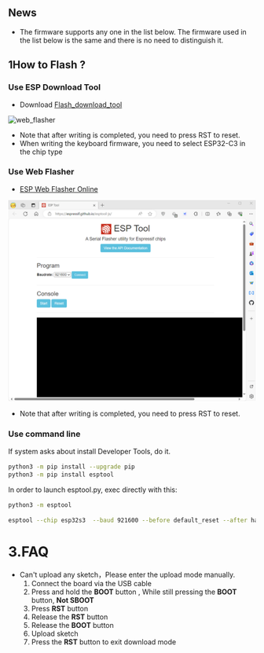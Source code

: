 ## News

* The firmware supports any one in the list below. The firmware used in the list below is the same and there is no need to distinguish it.

## 1️How to Flash ?


### Use ESP Download Tool

- Download [Flash_download_tool](https://www.espressif.com.cn/sites/default/files/tools/flash_download_tool_3.9.7_0.zip)

![web_flasher](./images/esp_downloader.gif)

* Note that after writing is completed, you need to press RST to reset.
* When writing the keyboard firmware, you need to select ESP32-C3 in the chip type

### Use Web Flasher

- [ESP Web Flasher Online](https://espressif.github.io/esptool-js/)

![web_flasher](./images/web_flasher.gif)

* Note that after writing is completed, you need to press RST to reset.

### Use command line


If system asks about install Developer Tools, do it.

```bash
python3 -m pip install --upgrade pip
python3 -m pip install esptool
```

In order to launch esptool.py, exec directly with this:

```bash
python3 -m esptool
```

```bash
esptool --chip esp32s3  --baud 921600 --before default_reset --after hard_reset write_flash -z --flash_mode dio --flash_freq 80m 0x0 firmware_file.bin

```

# 3.FAQ

- Can't upload any sketch，Please enter the upload mode manually.
  1. Connect the board via the USB cable
  2. Press and hold the **BOOT** button , While still pressing the **BOOT** button, **Not SBOOT**
  3. Press **RST** button
  4. Release the **RST** button
  5. Release the **BOOT** button
  6. Upload sketch
  7. Press the **RST** button to exit download mode
